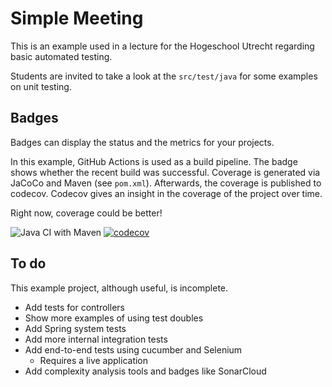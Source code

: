 # Simple Meeting
This is an example used
in a lecture for the Hogeschool
Utrecht regarding basic automated testing.

Students are invited to take a
look at the `src/test/java` for
some examples on unit testing.

## Badges
Badges can display the status and the metrics for your
projects. 

In this example, 
GitHub Actions is used as a build pipeline. The badge
shows whether the recent build was successful.
Coverage is generated via JaCoCo and Maven (see `pom.xml`).
Afterwards, the coverage is published to codecov.
Codecov gives an insight in the coverage of the project
over time. 

Right now, coverage could be better!

![Java CI with Maven](https://github.com/arothuis-hu/simple-meeting-example/workflows/Java%20CI%20with%20Maven/badge.svg)
[![codecov](https://codecov.io/gh/arothuis-hu/simple-meeting-example/branch/master/graph/badge.svg)](https://codecov.io/gh/arothuis-hu/simple-meeting-example)

## To do
This example project, although useful, is incomplete.

* Add tests for controllers
* Show more examples of using test doubles
* Add Spring system tests
* Add more internal integration tests
* Add end-to-end tests using cucumber and Selenium
    * Requires a live application
* Add complexity analysis tools and badges like SonarCloud
